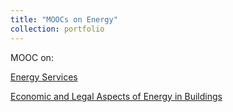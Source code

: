 ```yaml
---
title: "MOOCs on Energy"
collection: portfolio
---
```


MOOC on:

[Energy Services](https://courses.elearning.tecnico.ulisboa.pt/courses/course-v1:MOOCs+esX+2021/about)

[Economic and Legal Aspects of Energy in Buildings](https://partners.elearning.tecnico.ulisboa.pt/courses/course-v1:Partners+elbX+2020/about)
